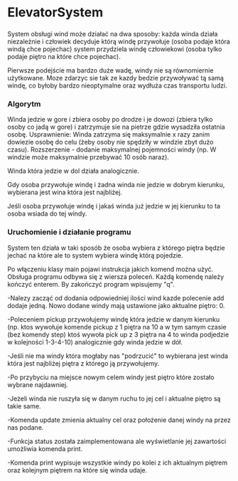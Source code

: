 # ElevatorSystem
### 
System obsługi wind może działać na dwa sposoby: 
każda winda działa niezależnie i człowiek decyduje którą windę przywołuje (osoba podaje która windą chce pojechac) 
system przydziela windę człowiekowi (osoba tylko podaje piętro na które chce pojechac).

Pierwsze podejście ma bardzo duże wadę, windy nie są równomiernie użytkowane. Moze zdarzyc sie tak ze kazdy bedzie przywoływać tą samą windę, co byłoby bardzo nieoptymalne oraz wydłuża czas transportu ludzi.

### Algorytm


Winda jedzie w gore i zbiera osoby po drodze i je dowozi (zbiera tylko osoby co jadą w gore) i zatrzymuje sie na pietrze gdzie wysadziła ostatnia osobę.
Usprawnienie: Winda zatrzyma się maksymalnie x razy zanim dowiezie osobę do celu (żeby osoby nie spędziły w windzie zbyt dużo czasu). 
Rozszerzenie - dodanie maksymalnej pojemności windy (np. W windzie może maksymalnie przebywać 10 osób naraz).

Winda która jedzie w dol działa analogicznie. 


Gdy osoba przywołuje windę i żadna winda nie jedzie w dobrym kierunku, wybierana jest wina która jest najbliżej.

Jeśli osoba przywołuje windę i jakaś winda już jedzie w jej kierunku to ta osoba wsiada do tej windy.


### Uruchomienie i działanie programu

System ten działa w taki sposób że osoba wybiera z którego piętra będzie jechać na które ale to system wybiera windę którą pojedzie.

Po włączeniu klasy main pojawi instrukcja jakich komend można użyć.
Obsługa programu odbywa się z wiersza poleceń.
Każdą komendę należy kończyć enterem.
By zakończyć program wpisujemy "q".

-Nalezy zacząć od dodania odpowiedniej ilości wind kazde polecenie add dodaje jedną. Nowo dodane windy mają ustawione jako aktualne piętro: 0.

-Poleceniem pickup przywołujemy windę która jedzie w danym kierunku (np. ktos wywołuje komende pickup z 1 piętra na 10 a w tym samym czasie (bez komendy step) ktoś wywoła pick up z 3 piętra na 4 to winda podjedzie w kolejności 1-3-4-10) analogicznie gdy winda jedzie w dół.

-Jeśli nie ma windy która mogłaby nas "podrzucić" to wybierana jest winda która jest najbliżej piętra z którego ją przywołujemy.

-Po przybyciu na miejsce nowym celem windy jest piętro które zostało wybrane najdawniej.

-Jeżeli winda nie ruszyła się w danym ruchu to jej cel i aktualne piętro są takie same.

-Komenda update zmienia aktualny cel oraz położenie danej windy na przez nas podane.

-Funkcja status została zaimplementowana ale wyświetlanie jej zawartości umożliwia komenda print.

-Komenda print wypisuje wszystkie windy po kolei z ich aktualnym piętrem oraz kolejnym piętrem na które się winda udaje.
